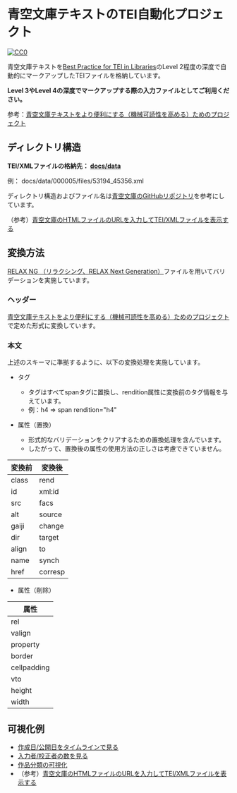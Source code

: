 # 青空文庫テキストのTEI自動化プロジェクト

[![CC0](http://i.creativecommons.org/p/zero/1.0/88x31.png "CC0")](http://creativecommons.org/publicdomain/zero/1.0/deed.ja)

青空文庫テキストを[Best Practice for TEI in Libraries](http://www.tei-c.org/SIG/Libraries/teiinlibraries/4.0.0/bptl-driver.html)のLevel 2程度の深度で自動的にマークアップしたTEIファイルを格納しています。

**Level 3やLevel 4の深度でマークアップする際の入力ファイルとしてご利用ください。**

参考：[青空文庫テキストをより便利にする（機械可読性を高める）ためのプロジェクト](https://github.com/TEI-EAJ/aozora_tei)

## ディレクトリ構造

**TEI/XMLファイルの格納先： [docs/data](https://github.com/TEI-EAJ/auto_aozora_tei/tree/master/docs/data)**

例： docs/data/000005/files/53194_45356.xml

ディレクトリ構造およびファイル名は[青空文庫のGitHubリポジトリ](https://github.com/aozorabunko/aozorabunko)を参考にしています。

（参考）[青空文庫のHTMLファイルのURLを入力してTEI/XMLファイルを表示する](https://tei-eaj.github.io/auto_aozora_tei/html/)

## 変換方法

[RELAX NG （リラクシング、RELAX Next Generation）](http://www.tei-c.org/release/xml/tei/custom/schema/relaxng/tei_all.rng)ファイルを用いてバリデーションを実施しています。


### ヘッダー

[青空文庫テキストをより便利にする（機械可読性を高める）ためのプロジェクト](https://github.com/TEI-EAJ/aozora_tei)で定めた形式に変換しています。

### 本文

上述のスキーマに準拠するように、以下の変換処理を実施しています。

* タグ
    * タグはすべてspanタグに置換し、rendition属性に変換前のタグ情報を与えています。
    * 例：h4   =>   span rendition="h4"

* 属性（置換）
    * 形式的なバリデーションをクリアするための置換処理を含んでいます。
    * したがって、置換後の属性の使用方法の正しさは考慮できていません。

| 変換前 | 変換後 |
----|---- 
| class | rend |
| id | xml:id |
| src | facs |
| alt | source |
| gaiji | change |
| dir | target |
| align | to |
| name | synch |
| href | corresp |

* 属性（削除）

| 属性 | 
----|
| rel | 
| valign | 
| property |
| border |
| cellpadding |
| vto |
| height |
| width | 

## 可視化例

* [作成日/公開日をタイムラインで見る](https://tei-eaj.github.io/auto_aozora_tei/html/timeline.html)
* [入力者/校正者の数を見る](https://tei-eaj.github.io/auto_aozora_tei/html/stats.html)
* [作品分類の可視化](https://observablehq.com/@nakamura196/d3-zoomable-sunburst-in-japan-search-databases)
* （参考）[青空文庫のHTMLファイルのURLを入力してTEI/XMLファイルを表示する](https://tei-eaj.github.io/auto_aozora_tei/html/)
